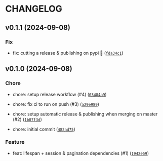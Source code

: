 # CHANGELOG

## v0.1.1 (2024-09-08)

### Fix

* fix: cutting a release &amp; publishing on pypi 🐍 ([`fda34c1`](https://github.com/hadrien/fastapi-async-sqla/commit/fda34c16991f6104e93a113e3247a424c87575a0))

## v0.1.0 (2024-09-08)

### Chore

* chore: setup release workflow (#4) ([`03484a9`](https://github.com/hadrien/fastapi-async-sqla/commit/03484a9c06dbb3edd5847bf9edc54269f9e20e52))

* chore: fix ci to run on push (#3) ([`a29e989`](https://github.com/hadrien/fastapi-async-sqla/commit/a29e989375db7847e621d3a26e8ac2de30692a6f))

* chore: setup automatic release &amp; publishing when merging on master (#2) ([`1b07f3d`](https://github.com/hadrien/fastapi-async-sqla/commit/1b07f3dd88925764c4fb797ab2f6e5a5d427501c))

* chore: initial commit ([`482ad75`](https://github.com/hadrien/fastapi-async-sqla/commit/482ad752ce04dd7b8d0acd37d5c1035bb82ee2eb))

### Feature

* feat: lifespan + session &amp; pagination dependencies (#1) ([`1942e59`](https://github.com/hadrien/fastapi-async-sqla/commit/1942e59a13f6457c781ccca512c8d97e79603f7e))
